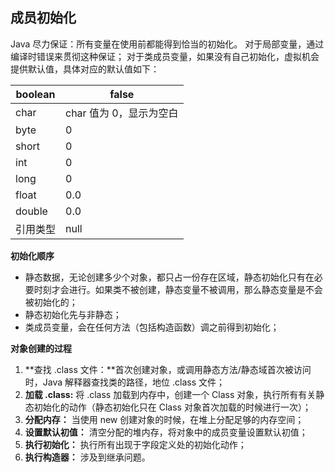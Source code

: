 ## 成员初始化

Java 尽力保证：所有变量在使用前都能得到恰当的初始化。
对于局部变量，通过编译时错误来贯彻这种保证；
对于类成员变量，如果没有自己初始化，虚拟机会提供默认值，具体对应的默认值如下：

| boolean  | false                   |
| -------- | ----------------------- |
| char     | char 值为 0，显示为空白 |
| byte     | 0                       |
| short    | 0                       |
| int      | 0                       |
| long     | 0                       |
| float    | 0.0                     |
| double   | 0.0                     |
| 引用类型 | null                    |

**初始化顺序**

* 静态数据，无论创建多少个对象，都只占一份存在区域，静态初始化只有在必要时刻才会进行。如果类不被创建，静态变量不被调用，那么静态变量是不会被初始化的；
* 静态初始化先与非静态；
* 类成员变量，会在任何方法（包括构造函数）调之前得到初始化；

**对象创建的过程**

1. **查找 .class 文件：**首次创建对象，或调用静态方法/静态域首次被访问时，Java 解释器查找类的路径，地位 .class 文件；
2. **加载 .class:**  将 .class 加载到内存中，创建一个 Class 对象，执行所有有关静态初始化的动作（静态初始化只在 Class 对象首次加载的时候进行一次）；
3. **分配内存：** 当使用 new 创建对象的时候，在堆上分配足够的内存空间；
4. **设置默认初值：** 清空分配的堆内存，将对象中的成员变量设置默认初值；
5. **执行初始化：** 执行所有出现于字段定义处的初始化动作；
6. **执行构造器：** 涉及到继承问题。